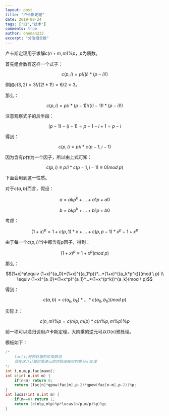 ```yaml
---
layout: post
title: "卢卡斯定理"
date: 2019-08-24
tags: ["旧","技术"]
comments: true
author: oneman233
excerpt: "分治组合数"
---
```


卢卡斯定理用于求解$c(n+m,m)\%p$，$p$为质数。

首先组合数有这样一个式子：

$$c(p,i)=p!/(i!*(p-i)!)$$

例如$c(3,2)=3!/(2!*1!)=6/2=3$。

那么：

$$c(p,i)=p/i * (p-1)!/((i-1)!*(p-i)!)$$

注意观察式子的后半段：

$$(p-1)-(i-1)=p-1-i+1=p-i$$

得到：

$$c(p,i)=p/i * c(p-1,i-1)$$

因为含有$p$作为一个因子，所以由上式可知：

$$c(p,i)\equiv p/i*c(p-1,i-1)\equiv 0(mod\  p)$$

下面会用到这一性质。

对于$c(a,b)$而言，假设：

$$a=akp^k+...+a1p+a0$$

$$b=bkp^k+...+b1p+b0$$

考虑：

$$(1+x)^p=1+c(p,1)*x+...+c(p,p-1)*x^p-1+x^p$$

由于每一个$c(p,i)$当中都含有$p$因子，得到：

$$(1+x)^p\equiv 1+x^p(mod \  p)$$

那么：

```math
(1+x)^a\equiv (1+x)^{a_0}*(1+x)^{(a_1*p)}*...*(1+x)^{(a_k*p^k)}(mod \  p)
\\
\equiv (1+x)^{a_0}*(1+x^p)^{a_1}*...*(1+x^(p^k))^{a_k}(mod \  p)
```

得到：

$$c(a,b)=c(a_k,b_k)*...*c(a_0,b_0)(mod \  p)$$

实际上：

$$c(n,m)\%p=c(n/p,m/p)*c(n\%p,m\%p)\%p$$

前一项可以递归调用卢卡斯定理，大阶乘的逆元可以$O(n)$预处理。

模板如下：

```c++
/*
    fac[i]是预处理的阶乘数组
    我在这儿计算阶乘逆元的时候直接用的费马小定理
*/
int t,n,m,p,fac[maxn];
int c(int n,int m) {
    if(n<m) return 0;
    return (fac[n]*qpow(fac[m],p-2)*qpow(fac[n-m],p-2))%p;
}
int lucas(int n,int m) {
    if(m==0) return 1;
    return (c(n%p,m%p)%p*lucas(n/p,m/p)%p)%p;
}
```

